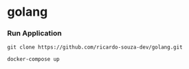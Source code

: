 # golang

### Run Application

```
git clone https://github.com/ricardo-souza-dev/golang.git
```

```
docker-compose up
```
